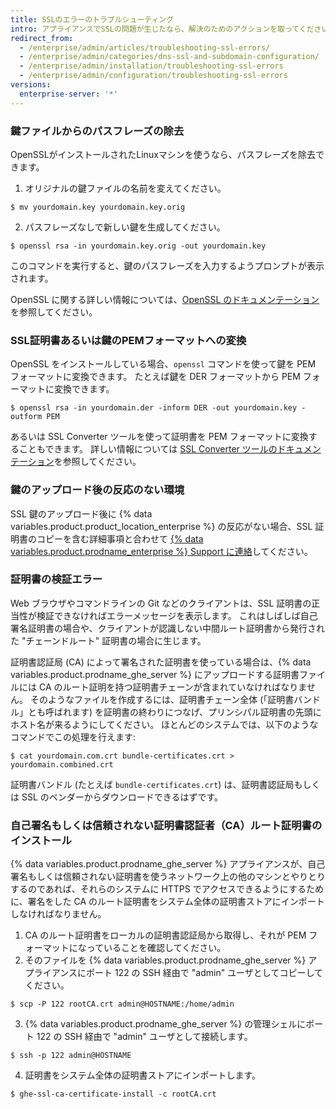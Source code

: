 ```yaml
---
title: SSLのエラーのトラブルシューティング
intro: アプライアンスでSSLの問題が生じたなら、解決のためのアクションを取ってください。
redirect_from:
  - /enterprise/admin/articles/troubleshooting-ssl-errors/
  - /enterprise/admin/categories/dns-ssl-and-subdomain-configuration/
  - /enterprise/admin/installation/troubleshooting-ssl-errors
  - /enterprise/admin/configuration/troubleshooting-ssl-errors
versions:
  enterprise-server: '*'
---
```


### 鍵ファイルからのパスフレーズの除去

OpenSSLがインストールされたLinuxマシンを使うなら、パスフレーズを除去できます。

1. オリジナルの鍵ファイルの名前を変えてください。
  ```shell
  $ mv yourdomain.key yourdomain.key.orig
  ```
2. パスフレーズなしで新しい鍵を生成してください。
  ```shell
  $ openssl rsa -in yourdomain.key.orig -out yourdomain.key
  ```

このコマンドを実行すると、鍵のパスフレーズを入力するようプロンプトが表示されます。

OpenSSL に関する詳しい情報については、[OpenSSL のドキュメンテーション](https://www.openssl.org/docs/)を参照してください。

### SSL証明書あるいは鍵のPEMフォーマットへの変換

OpenSSL をインストールしている場合、`openssl` コマンドを使って鍵を PEM フォーマットに変換できます。 たとえば鍵を DER フォーマットから PEM フォーマットに変換できます。

```shell
$ openssl rsa -in yourdomain.der -inform DER -out yourdomain.key -outform PEM
```

あるいは SSL Converter ツールを使って証明書を PEM フォーマットに変換することもできます。 詳しい情報については [SSL Converter ツールのドキュメンテーション](https://www.sslshopper.com/ssl-converter.html)を参照してください。

### 鍵のアップロード後の反応のない環境

SSL 鍵のアップロード後に {% data variables.product.product_location_enterprise %} の反応がない場合、SSL 証明書のコピーを含む詳細事項と合わせて [{% data variables.product.prodname_enterprise %} Support に連絡](https://enterprise.github.com/support)してください。

### 証明書の検証エラー

Web ブラウザやコマンドラインの Git などのクライアントは、SSL 証明書の正当性が検証できなければエラーメッセージを表示します。 これはしばしば自己署名証明書の場合や、クライアントが認識しない中間ルート証明書から発行された "チェーンドルート" 証明書の場合に生じます。

証明書認証局 (CA) によって署名された証明書を使っている場合は、{% data variables.product.prodname_ghe_server %} にアップロードする証明書ファイルには CA のルート証明を持つ証明書チェーンが含まれていなければなりません。 そのようなファイルを作成するには、証明書チェーン全体 (「証明書バンドル」とも呼ばれます) を証明書の終わりにつなげ、プリンシパル証明書の先頭にホスト名が来るようにしてください。 ほとんどのシステムでは、以下のようなコマンドでこの処理を行えます:

```shell
$ cat yourdomain.com.crt bundle-certificates.crt > yourdomain.combined.crt
```

証明書バンドル (たとえば `bundle-certificates.crt`) は、証明書認証局もしくは SSL のベンダーからダウンロードできるはずです。

### 自己署名もしくは信頼されない証明書認証者（CA）ルート証明書のインストール

{% data variables.product.prodname_ghe_server %} アプライアンスが、自己署名もしくは信頼されない証明書を使うネットワーク上の他のマシンとやりとりするのであれば、それらのシステムに HTTPS でアクセスできるようにするために、署名をした CA のルート証明書をシステム全体の証明書ストアにインポートしなければなりません。

1. CA のルート証明書をローカルの証明書認証局から取得し、それが PEM フォーマットになっていることを確認してください。
2. そのファイルを {% data variables.product.prodname_ghe_server %} アプライアンスにポート 122 の SSH 経由で "admin" ユーザとしてコピーしてください。
  ```shell
  $ scp -P 122 rootCA.crt admin@HOSTNAME:/home/admin
  ```
3. {% data variables.product.prodname_ghe_server %} の管理シェルにポート 122 の SSH 経由で "admin" ユーザとして接続します。
  ```shell
  $ ssh -p 122 admin@HOSTNAME
  ```
4. 証明書をシステム全体の証明書ストアにインポートします。
  ```shell
  $ ghe-ssl-ca-certificate-install -c rootCA.crt
  ```
